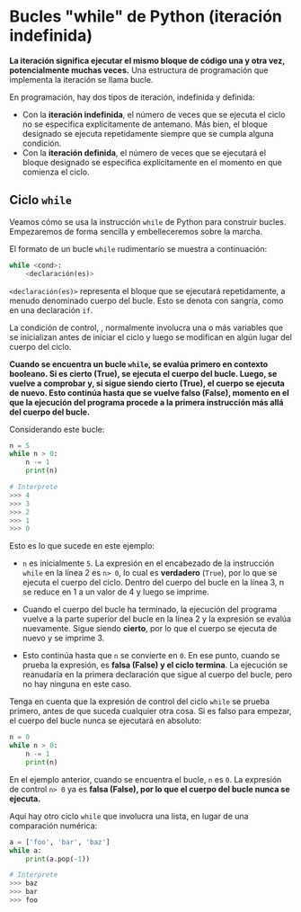 # Bucles "while" de Python (iteración indefinida)
**La iteración significa ejecutar el mismo bloque de código una y otra vez, potencialmente muchas veces.** Una estructura de programación que implementa la iteración se llama bucle.

En programación, hay dos tipos de iteración, indefinida y definida:

 - Con la **iteración indefinida**, el número de veces que se ejecuta el ciclo no se especifica explícitamente de antemano. Más bien, el bloque designado se ejecuta repetidamente siempre que se cumpla alguna condición.
 - Con la **iteración definida**, el número de veces que se ejecutará el bloque designado se especifica explícitamente en el momento en que comienza el ciclo.

## Ciclo `while` 
Veamos cómo se usa la instrucción `while` de Python para construir bucles. Empezaremos de forma sencilla y embelleceremos sobre la marcha.

El formato de un bucle `while` rudimentario se muestra a continuación:
```python
while <cond>:
	<declaración(es)>
```
`<declaración(es)>` representa el bloque que se ejecutará repetidamente, a menudo denominado cuerpo del bucle. Esto se denota con sangría, como en una declaración `if`.

La condición de control, <cond>, normalmente involucra una o más variables que se inicializan antes de iniciar el ciclo y luego se modifican en algún lugar del cuerpo del ciclo.

**Cuando se encuentra un bucle `while`, <cond> se evalúa primero en contexto booleano. Si es cierto (True), se ejecuta el cuerpo del bucle. Luego, <cond> se vuelve a comprobar y, si sigue siendo cierto (True), el cuerpo se ejecuta de nuevo. Esto continúa hasta que <cond> se vuelve falso (False), momento en el que la ejecución del programa procede a la primera instrucción más allá del cuerpo del bucle.**

Considerando este bucle:
```python
n = 5
while n > 0:
	n -= 1
	print(n)

# Interprete
>>> 4
>>> 3
>>> 2
>>> 1
>>> 0
```
Esto es lo que sucede en este ejemplo:

- `n` es inicialmente `5`. La expresión en el encabezado de la instrucción `while` en la línea 2 es `n> 0`, lo cual es **verdadero** (`True`), por lo que se ejecuta el cuerpo del ciclo. Dentro del cuerpo del bucle en la línea 3, n se reduce en 1 a un valor de 4 y luego se imprime.

- Cuando el cuerpo del bucle ha terminado, la ejecución del programa vuelve a la parte superior del bucle en la línea 2 y la expresión se evalúa nuevamente. Sigue siendo **cierto**, por lo que el cuerpo se ejecuta de nuevo y se imprime 3.

- Esto continúa hasta que `n` se convierte en `0`. En ese punto, cuando se prueba la expresión, es **falsa (False) y el ciclo termina**. La ejecución se reanudaría en la primera declaración que sigue al cuerpo del bucle, pero no hay ninguna en este caso.

Tenga en cuenta que la expresión de control del ciclo `while` se prueba primero, antes de que suceda cualquier otra cosa. Si es falso para empezar, el cuerpo del bucle nunca se ejecutará en absoluto:
```python
n = 0
while n > 0:
	n -= 1
	print(n)
```
En el ejemplo anterior, cuando se encuentra el bucle, `n` es `0`. La expresión de control `n> 0` ya es **falsa (False), por lo que el cuerpo del bucle nunca se ejecuta.**

Aquí hay otro ciclo `while` que involucra una lista, en lugar de una comparación numérica:
```python
a = ['foo', 'bar', 'baz']
while a:
	print(a.pop(-1))

# Interprete
>>> baz
>>> bar
>>> foo	
```
<!--stackedit_data:
eyJoaXN0b3J5IjpbMTgxOTI1NDczNyw1MTg5MTgwNjhdfQ==
-->